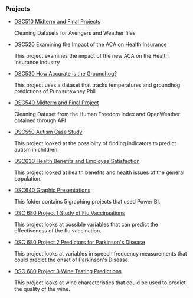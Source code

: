 ### Projects

+ [DSC510 Midterm and Final Projects](https://github.com/chhathaway71/DSC-510)

    Cleaning Datasets for Avengers and Weather files
    
+ [DSC520 Examining the Impact of the ACA on Health Insurance](https://github.com/chhathaway71/DSC-520)

    This project examines the impact of the new ACA on the Health Insurance industry
    
+ [DSC530 How Accurate is the Groundhog?](https://github.com/chhathaway71/DSC-530)

    This project uses a dataset that tracks temperatures and groundhog predictions of Punxsutawney Phil
    
+ [DSC540 Midterm and Final Project](https://github.com/chhathaway71/DSC-540)

    Cleaning Dataset from the Human Freedom Index and OpenWeather obtained through API
     
+ [DSC550 Autism Case Study](https://github.com/chhathaway71/DSC-550)

    This project looked at the possibilty of finding indicators to predict autism in children.
    
+ [DSC630 Health Benefits and Employee Satisfaction](https://github.com/chhathaway71/DSC-630)

    This project looked at health benefits and health issues of the general population.
    
+ [DSC640 Graphic Presentations](https://github.com/chhathaway71/DSC-640)

    This folder contains 5 graphing projects that used Power BI.
     
+ [DSC 680 Project 1 Study of Flu Vaccinaations](https://github.com/chhathaway71/DSC-680/tree/master/Project%201)

    This project looks at possible variables that can predict the effectiveness of the flu vaccination. 
    
+ [DSC 680 Project 2 Predictors for Parkinson's Disease](https://github.com/chhathaway71/DSC-680/tree/master/Project%202)

    This project looks at variables in speech frequency measurements that could predict the onset of Parkinson's Disease.
    
+ [DSC 680 Project 3 Wine Tasting Predictions](https://github.com/chhathaway71/DSC-680/tree/master/Project%203)

    This project looks at wine characteristics that could be used to predict the quality of the wine.
